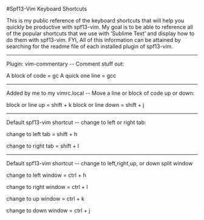#Spf13-Vim Keyboard Shortcuts

This is my public reference of the keyboard shortcuts that will help you quickly be productive with spf13-vim.
My goal is to be able to reference all of the popular shortcuts that we use with ‘Sublime Text’ and display how to do them with 
spf13-vim. FYI, All of this information can be attained by searching for the readme file of each installed plugin of spf13-vim.

--------------------------------------------
Plugin: vim-commentary -- Comment stuff out:

A block of code = gc
A quick one line = gcc

-------------------------------------------------------------------------
Added by me to my vimrc.local -- Move a line or block of code up or down:

block or line up = shift + k
block or line down = shift + j

----------------------------------------------------------
Default spf13-vim shortcut -- change to left or right tab:

change to left tab = shift + h

change to right tab = shift + l

----------------------------------------------------------------------------
Default spf13-vim shortcut -- change to left,right,up, or down split window

change to left window = ctrl + h

change to right window = ctrl + l

change to up window = ctrl + k

change to down window = ctrl + j


